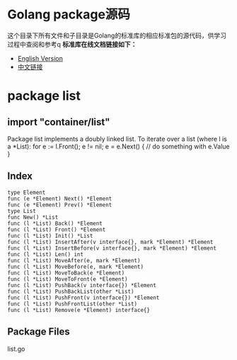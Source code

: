 # Golang package源码
这个目录下所有文件和子目录是Golang的标准库的相应标准包的源代码，供学习过程中查阅和参考q 
**标准库在线文档链接如下：**  
- [English Version](https://godoc.org/)
- [中文链接](http://docscn.studygolang.com/pkg/)
  
# package list
## import "container/list"
Package list implements a doubly linked list.
To iterate over a list (where l is a *List):
for e := l.Front(); e != nil; e = e.Next() {
	// do something with e.Value
}
## Index
```
type Element
func (e *Element) Next() *Element
func (e *Element) Prev() *Element
type List
func New() *List
func (l *List) Back() *Element
func (l *List) Front() *Element
func (l *List) Init() *List
func (l *List) InsertAfter(v interface{}, mark *Element) *Element
func (l *List) InsertBefore(v interface{}, mark *Element) *Element
func (l *List) Len() int
func (l *List) MoveAfter(e, mark *Element)
func (l *List) MoveBefore(e, mark *Element)
func (l *List) MoveToBack(e *Element)
func (l *List) MoveToFront(e *Element)
func (l *List) PushBack(v interface{}) *Element
func (l *List) PushBackList(other *List)
func (l *List) PushFront(v interface{}) *Element
func (l *List) PushFrontList(other *List)
func (l *List) Remove(e *Element) interface{}
```

## Package Files
list.go


